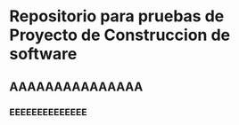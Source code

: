 # Repositorio para pruebas de Proyecto de Construccion de software
## AAAAAAAAAAAAAAA
### EEEEEEEEEEEEEE
